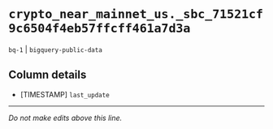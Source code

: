 # `crypto_near_mainnet_us._sbc_71521cf9c6504f4eb57ffcff461a7d3a`
`bq-1` | `bigquery-public-data`

## Column details
* [TIMESTAMP] `last_update`

-------------------------------------------------------------------------------
*Do not make edits above this line.*
